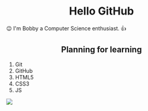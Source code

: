 <h1 align="center">Hello GitHub</h1>
  <p align="justify"> 😉 I'm Bobby a Computer Science enthusiast. 👍</p>
<h2 align="center">Planning for learning</h2>
  <ol>
     <li>Git</li>
     <li>GitHub</li>
     <li>HTML5</li>
     <li>CSS3</li>
     <li>JS</li>
  </ol>
<img src="https://media1.giphy.com/media/N3NGMfgLLviTymncX1/giphy.gif?cid=ecf05e47rw9nxb7fh1hd7rkvnxh0mvk7k3ajg7wxaipyhkvx&rid=giphy.gif&ct=g" />
